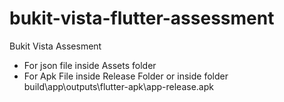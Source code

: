 # bukit-vista-flutter-assessment
Bukit Vista Assesment

- For json file inside Assets folder
- For Apk File inside Release Folder or inside folder build\app\outputs\flutter-apk\app-release.apk
